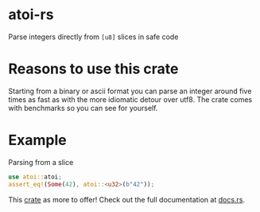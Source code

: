 # atoi-rs
Parse integers directly from `[u8]` slices in safe code

# Reasons to use this crate
Starting from a binary or ascii format you can parse an integer around five times as fast as with
the more idiomatic detour over utf8. The crate comes with benchmarks so you can see for yourself.

# Example

Parsing from a slice
```rust
use atoi::atoi;
assert_eq!(Some(42), atoi::<u32>(b"42"));
```

This [crate](https://www.crates.io/crates/atoi) as more to offer! Check out the full documentation
at [docs.rs](http://https://docs.rs/atoi).